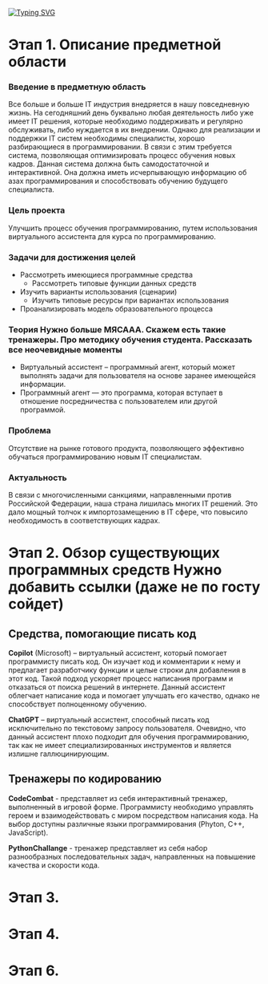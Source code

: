 [![Typing SVG](https://readme-typing-svg.herokuapp.com?font=Fira+Code&size=40&pause=1000&color=8000FF&background=00BFFF10&center=true&multiline=true&width=1000&lines=Лабораторная+работа+1+«Анализ»)](https://git.io/typing-svg)
# Этап 1. Описание предметной области

### Введение в предметную область
Все больше и больше IT индустрия внедряется в нашу повседневную жизнь. На сегодняшний день буквально любая деятельность либо уже имеет IT решения, которые необходимо поддерживать и регулярно обслуживать, либо нуждается в их внедрении. Однако для реализации и поддержки IT систем необходимы специалисты, хорошо разбирающиеся в программировании. В связи с этим требуется система, позволяющая оптимизировать процесс обучения новых кадров. Данная система должна быть самодостаточной и интерактивной. Она должна иметь исчерпывающую информацию об азах программирования и способствовать обучению будущего специалиста.

### Цель проекта
Улучшить процесс обучения программированию, путем использования виртуального ассистента для курса по программированию.

### Задачи для достижения целей
+ Рассмотреть имеющиеся программные средства
    + Рассмотреть типовые функции данных средств
+ Изучить варианты использования (сценарии)
    + Изучить типовые ресурсы при вариантах использования
+ Проанализировать модель образовательного процесса

### Теория Нужно больше МЯСААА. Скажем есть такие тренажеры. Про методику обучения студента. Рассказать все неочевидные моменты
+ Виртуальный ассистент – программный агент, который может выполнять задачи для пользователя на основе заранее имеющейся информации.
+ Программный агент — это программа, которая вступает в отношение посредничества с пользователем или другой программой.

### Проблема
Отсутствие на рынке готового продукта, позволяющего эффективно обучаться программированию новым IT специалистам.

### Актуальность
В связи с многочисленными санкциями, направленными против Российской Федерации, наша страна лишилась многих IT решений. Это дало мощный толчок к импортозамещению в IT сфере, что повысило необходимость в соответствующих кадрах.

# Этап 2. Обзор существующих программных средств Нужно добавить ссылки (даже не по госту сойдет)

## Средства, помогающие писать код
**Copilot** (Microsoft) – виртуальный ассистент, который помогает программисту писать код. Он изучает код и комментарии к нему и предлагает разработчику функции и целые строки для добавления в этот код. Такой подход ускоряет процесс написания программ и отказаться от поиска решений в интернете. Данный ассистент облегчает написание кода и помогает улучшать его качество, однако не способствует полноценному обучению.

**ChatGPT** – виртуальный ассистент, способный писать код исключительно по текстовому запросу пользователя. Очевидно, что данный ассистент плохо подходит для обучения программированию, так как не имеет специализированных инструментов и является излишне галлюцинирующим.

## Тренажеры по кодированию
**CodeCombat** - представляет из себя интерактивный тренажер, выполненный в игровой форме. Программисту необходимо управлять героем и взаимодействовать с миром посредством написания кода. На выбор доступны различные языки программирования (Phyton, C++, JavaScript).

**PythonChallange** - тренажер представляет из себя набор разнообразных последовательных задач, направленных на повышение качества и скорости кода.

# Этап 3.

# Этап 4.

# Этап 6.

